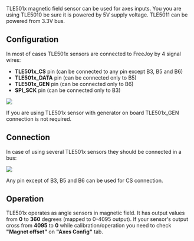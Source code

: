 TLE501x magnetic field sensor can be used for axes inputs. You you are using TLE5010 be sure it is powered by 5V supply voltage. TLE5011 can be powered from 3.3V bus.

## Configuration

In most of cases TLE501x sensors are connected to FreeJoy by 4 signal wires:

* **TLE501x_CS** pin (can be connected to any pin except B3, B5 and B6)
* **TLE501x_DATA** pin (can be connected only to B5)
* **TLE501x_GEN** pin (can be connected only to B6)
* **SPI_SCK** pin (can be connected only to B3)

<img src="https://c.radikal.ru/c13/2001/d7/ec82f0832ec2.png"/>

If you are using TLE501x sensor with generator on board TLE501x_GEN connection is not required.

## Connection

In case of using several TLE501x sensors they should be connected in a bus:

<img src="https://d.radikal.ru/d30/2001/ef/18c9901ee15c.png"/>

Any pin except of B3, B5 and B6 can be used for CS connection.

## Operation

TLE501x operates as angle sensors in magnetic field. It has output values from **0** to **360** degrees (mapped to 0-4095 output). If your sensor's output cross from **4095** to **0** while calibration/operation you need to check **"Magnet offset"** on **"Axes Config"** tab.
